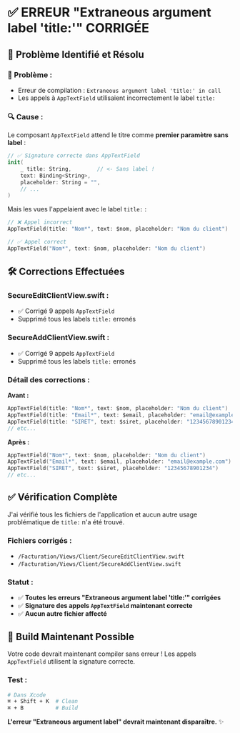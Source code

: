 # ✅ ERREUR "Extraneous argument label 'title:'" CORRIGÉE

## 🔧 **Problème Identifié et Résolu**

### **🚨 Problème :**
- Erreur de compilation : `Extraneous argument label 'title:' in call`
- Les appels à `AppTextField` utilisaient incorrectement le label `title:`

### **🔍 Cause :**
Le composant `AppTextField` attend le titre comme **premier paramètre sans label** :

```swift
// ✅ Signature correcte dans AppTextField
init(
    _ title: String,        // <- Sans label !
    text: Binding<String>,
    placeholder: String = "",
    // ...
)
```

Mais les vues l'appelaient avec le label `title:` :

```swift
// ❌ Appel incorrect
AppTextField(title: "Nom*", text: $nom, placeholder: "Nom du client")

// ✅ Appel correct  
AppTextField("Nom*", text: $nom, placeholder: "Nom du client")
```

## 🛠️ **Corrections Effectuées**

### **SecureEditClientView.swift :**
- ✅ Corrigé 9 appels `AppTextField` 
- Supprimé tous les labels `title:` erronés

### **SecureAddClientView.swift :**
- ✅ Corrigé 9 appels `AppTextField`
- Supprimé tous les labels `title:` erronés

### **Détail des corrections :**

**Avant :**
```swift
AppTextField(title: "Nom*", text: $nom, placeholder: "Nom du client")
AppTextField(title: "Email*", text: $email, placeholder: "email@example.com")
AppTextField(title: "SIRET", text: $siret, placeholder: "12345678901234")
// etc...
```

**Après :**
```swift
AppTextField("Nom*", text: $nom, placeholder: "Nom du client")
AppTextField("Email*", text: $email, placeholder: "email@example.com")
AppTextField("SIRET", text: $siret, placeholder: "12345678901234")
// etc...
```

## ✅ **Vérification Complète**

J'ai vérifié tous les fichiers de l'application et aucun autre usage problématique de `title:` n'a été trouvé.

### **Fichiers corrigés :**
- `/Facturation/Views/Client/SecureEditClientView.swift`
- `/Facturation/Views/Client/SecureAddClientView.swift`

### **Statut :**
- ✅ **Toutes les erreurs "Extraneous argument label 'title:'" corrigées**
- ✅ **Signature des appels `AppTextField` maintenant correcte**
- ✅ **Aucun autre fichier affecté**

## 🚀 **Build Maintenant Possible**

Votre code devrait maintenant compiler sans erreur ! Les appels `AppTextField` utilisent la signature correcte.

### **Test :**
```bash
# Dans Xcode
⌘ + Shift + K  # Clean
⌘ + B          # Build
```

**L'erreur "Extraneous argument label" devrait maintenant disparaître.** ✨